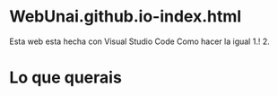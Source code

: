 # WebUnai.github.io-index.html
Esta web esta hecha con Visual Studio Code
Como hacer la igual
1.!
2.<h1>Lo que querais</h1>
